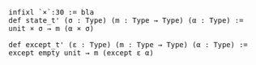 <pre class="juicy-ace-editor-container ace-chrome"><span title="(module.header [] [])"></span><span title="(command.mixfix
 [[] (command.mixfix.kind (2 &quot;infixl&quot;))]
 (command.notation_spec.mixfix_symbol
  (0
   (command.notation_spec.notation_quoted_symbol
    &quot;`&quot;
    &quot;×&quot;
    &quot;`&quot;
    [(command.notation_spec.precedence
      &quot;:&quot;
      (command.notation_spec.precedence_term
       (0 (command.notation_spec.precedence_lit (0 (number (0 &quot;30&quot;)))))))])))
 &quot;:=&quot;
 (ident_univs `bla []))"><span title="(command.mixfix.kind (2 &quot;infixl&quot;))"><span class='ace_comment'></span><span class='ace_keyword'>infixl</span><span class='ace_comment'> </span></span><span title="(command.notation_spec.mixfix_symbol
 (0
  (command.notation_spec.notation_quoted_symbol
   &quot;`&quot;
   &quot;×&quot;
   &quot;`&quot;
   [(command.notation_spec.precedence
     &quot;:&quot;
     (command.notation_spec.precedence_term
      (0 (command.notation_spec.precedence_lit (0 (number (0 &quot;30&quot;)))))))])))"><span title="(command.notation_spec.notation_quoted_symbol
 &quot;`&quot;
 &quot;×&quot;
 &quot;`&quot;
 [(command.notation_spec.precedence
   &quot;:&quot;
   (command.notation_spec.precedence_term
    (0 (command.notation_spec.precedence_lit (0 (number (0 &quot;30&quot;)))))))])"><span class='ace_comment'></span>`<span class='ace_comment'></span><span class='ace_comment'></span>×<span class='ace_comment'></span><span class='ace_comment'></span>`<span class='ace_comment'></span><span title="(command.notation_spec.precedence
 &quot;:&quot;
 (command.notation_spec.precedence_term
  (0 (command.notation_spec.precedence_lit (0 (number (0 &quot;30&quot;)))))))"><span class='ace_comment'></span>:<span class='ace_comment'></span><span title="(command.notation_spec.precedence_term
 (0 (command.notation_spec.precedence_lit (0 (number (0 &quot;30&quot;))))))"><span title="(command.notation_spec.precedence_lit (0 (number (0 &quot;30&quot;))))"><span title="(number (0 &quot;30&quot;))"><span class='ace_comment'></span>30<span class='ace_comment'> </span></span></span></span></span></span></span><span class='ace_comment'></span>:=<span class='ace_comment'> </span>bla</span><span title="(command.declaration
 (command.decl_modifiers [] [] [] [] [])
 (command.declaration.inner
  (0
   (command.def_like
    (command.def_like.kind (0 &quot;def&quot;))
    []
    `state_t'
    (command.decl_sig
     [(term.bracketed_binder
       (0
        (term.explicit_binder
         &quot;(&quot;
         (term.explicit_binder_content
          (1
           (term.binder_content
            [(term.binder_ident (0 `σ))]
            [(term.binder_content_type &quot;:&quot; (term.sort (1 &quot;Type&quot;)))]
            [])))
         &quot;)&quot;)))
      (term.bracketed_binder
       (0
        (term.explicit_binder
         &quot;(&quot;
         (term.explicit_binder_content
          (1
           (term.binder_content
            [(term.binder_ident (0 `m))]
            [(term.binder_content_type
              &quot;:&quot;
              (term.arrow (term.sort (1 &quot;Type&quot;)) &quot;→&quot; (term.sort (1 &quot;Type&quot;))))]
            [])))
         &quot;)&quot;)))
      (term.bracketed_binder
       (0
        (term.explicit_binder
         &quot;(&quot;
         (term.explicit_binder_content
          (1
           (term.binder_content
            [(term.binder_ident (0 `α))]
            [(term.binder_content_type &quot;:&quot; (term.sort (1 &quot;Type&quot;)))]
            [])))
         &quot;)&quot;)))]
     [])
    (command.decl_val
     (0
      (command.simple_decl_val
       &quot;:=&quot;
       (term.arrow
        (notation<TODO> (ident_univs `unit []) &quot;×&quot; (ident_univs `σ []))
        &quot;→&quot;
        (term.app
         (ident_univs `m [])
         (term.paren
          &quot;(&quot;
          [(term.paren_content
            (notation<TODO> (ident_univs `α []) &quot;×&quot; (ident_univs `σ []))
            [])]
          &quot;)&quot;))))))))))"><span title="(command.decl_modifiers [] [] [] [] [])"></span><span title="(command.declaration.inner
 (0
  (command.def_like
   (command.def_like.kind (0 &quot;def&quot;))
   []
   `state_t'
   (command.decl_sig
    [(term.bracketed_binder
      (0
       (term.explicit_binder
        &quot;(&quot;
        (term.explicit_binder_content
         (1
          (term.binder_content
           [(term.binder_ident (0 `σ))]
           [(term.binder_content_type &quot;:&quot; (term.sort (1 &quot;Type&quot;)))]
           [])))
        &quot;)&quot;)))
     (term.bracketed_binder
      (0
       (term.explicit_binder
        &quot;(&quot;
        (term.explicit_binder_content
         (1
          (term.binder_content
           [(term.binder_ident (0 `m))]
           [(term.binder_content_type
             &quot;:&quot;
             (term.arrow (term.sort (1 &quot;Type&quot;)) &quot;→&quot; (term.sort (1 &quot;Type&quot;))))]
           [])))
        &quot;)&quot;)))
     (term.bracketed_binder
      (0
       (term.explicit_binder
        &quot;(&quot;
        (term.explicit_binder_content
         (1
          (term.binder_content
           [(term.binder_ident (0 `α))]
           [(term.binder_content_type &quot;:&quot; (term.sort (1 &quot;Type&quot;)))]
           [])))
        &quot;)&quot;)))]
    [])
   (command.decl_val
    (0
     (command.simple_decl_val
      &quot;:=&quot;
      (term.arrow
       (notation<TODO> (ident_univs `unit []) &quot;×&quot; (ident_univs `σ []))
       &quot;→&quot;
       (term.app
        (ident_univs `m [])
        (term.paren
         &quot;(&quot;
         [(term.paren_content
           (notation<TODO> (ident_univs `α []) &quot;×&quot; (ident_univs `σ []))
           [])]
         &quot;)&quot;)))))))))"><span title="(command.def_like
 (command.def_like.kind (0 &quot;def&quot;))
 []
 `state_t'
 (command.decl_sig
  [(term.bracketed_binder
    (0
     (term.explicit_binder
      &quot;(&quot;
      (term.explicit_binder_content
       (1
        (term.binder_content
         [(term.binder_ident (0 `σ))]
         [(term.binder_content_type &quot;:&quot; (term.sort (1 &quot;Type&quot;)))]
         [])))
      &quot;)&quot;)))
   (term.bracketed_binder
    (0
     (term.explicit_binder
      &quot;(&quot;
      (term.explicit_binder_content
       (1
        (term.binder_content
         [(term.binder_ident (0 `m))]
         [(term.binder_content_type
           &quot;:&quot;
           (term.arrow (term.sort (1 &quot;Type&quot;)) &quot;→&quot; (term.sort (1 &quot;Type&quot;))))]
         [])))
      &quot;)&quot;)))
   (term.bracketed_binder
    (0
     (term.explicit_binder
      &quot;(&quot;
      (term.explicit_binder_content
       (1
        (term.binder_content
         [(term.binder_ident (0 `α))]
         [(term.binder_content_type &quot;:&quot; (term.sort (1 &quot;Type&quot;)))]
         [])))
      &quot;)&quot;)))]
  [])
 (command.decl_val
  (0
   (command.simple_decl_val
    &quot;:=&quot;
    (term.arrow
     (notation<TODO> (ident_univs `unit []) &quot;×&quot; (ident_univs `σ []))
     &quot;→&quot;
     (term.app
      (ident_univs `m [])
      (term.paren
       &quot;(&quot;
       [(term.paren_content
         (notation<TODO> (ident_univs `α []) &quot;×&quot; (ident_univs `σ []))
         [])]
       &quot;)&quot;)))))))"><span title="(command.def_like.kind (0 &quot;def&quot;))"><span class='ace_comment'>
</span><span class='ace_keyword'>def</span><span class='ace_comment'> </span></span><span class='ace_variable'>state_t'</span><span title="(command.decl_sig
 [(term.bracketed_binder
   (0
    (term.explicit_binder
     &quot;(&quot;
     (term.explicit_binder_content
      (1
       (term.binder_content
        [(term.binder_ident (0 `σ))]
        [(term.binder_content_type &quot;:&quot; (term.sort (1 &quot;Type&quot;)))]
        [])))
     &quot;)&quot;)))
  (term.bracketed_binder
   (0
    (term.explicit_binder
     &quot;(&quot;
     (term.explicit_binder_content
      (1
       (term.binder_content
        [(term.binder_ident (0 `m))]
        [(term.binder_content_type
          &quot;:&quot;
          (term.arrow (term.sort (1 &quot;Type&quot;)) &quot;→&quot; (term.sort (1 &quot;Type&quot;))))]
        [])))
     &quot;)&quot;)))
  (term.bracketed_binder
   (0
    (term.explicit_binder
     &quot;(&quot;
     (term.explicit_binder_content
      (1
       (term.binder_content
        [(term.binder_ident (0 `α))]
        [(term.binder_content_type &quot;:&quot; (term.sort (1 &quot;Type&quot;)))]
        [])))
     &quot;)&quot;)))]
 [])"><span title="(term.bracketed_binder
 (0
  (term.explicit_binder
   &quot;(&quot;
   (term.explicit_binder_content
    (1
     (term.binder_content
      [(term.binder_ident (0 `σ))]
      [(term.binder_content_type &quot;:&quot; (term.sort (1 &quot;Type&quot;)))]
      [])))
   &quot;)&quot;)))"><span title="(term.explicit_binder
 &quot;(&quot;
 (term.explicit_binder_content
  (1
   (term.binder_content
    [(term.binder_ident (0 `σ))]
    [(term.binder_content_type &quot;:&quot; (term.sort (1 &quot;Type&quot;)))]
    [])))
 &quot;)&quot;)"><span class='ace_comment'> </span>(<span class='ace_comment'></span><span title="(term.explicit_binder_content
 (1
  (term.binder_content
   [(term.binder_ident (0 `σ))]
   [(term.binder_content_type &quot;:&quot; (term.sort (1 &quot;Type&quot;)))]
   [])))"><span title="(term.binder_content
 [(term.binder_ident (0 `σ))]
 [(term.binder_content_type &quot;:&quot; (term.sort (1 &quot;Type&quot;)))]
 [])"><span title="(term.binder_ident (0 `σ))"><span class='ace_variable'>σ</span></span><span title="(term.binder_content_type &quot;:&quot; (term.sort (1 &quot;Type&quot;)))"><span class='ace_comment'> </span>:<span class='ace_comment'> </span><span title="(term.sort (1 &quot;Type&quot;))"><span class='ace_comment'></span><span class='ace_keyword'>Type</span><span class='ace_comment'></span></span></span></span></span><span class='ace_comment'></span>)<span class='ace_comment'> </span></span></span><span title="(term.bracketed_binder
 (0
  (term.explicit_binder
   &quot;(&quot;
   (term.explicit_binder_content
    (1
     (term.binder_content
      [(term.binder_ident (0 `m))]
      [(term.binder_content_type
        &quot;:&quot;
        (term.arrow (term.sort (1 &quot;Type&quot;)) &quot;→&quot; (term.sort (1 &quot;Type&quot;))))]
      [])))
   &quot;)&quot;)))"><span title="(term.explicit_binder
 &quot;(&quot;
 (term.explicit_binder_content
  (1
   (term.binder_content
    [(term.binder_ident (0 `m))]
    [(term.binder_content_type
      &quot;:&quot;
      (term.arrow (term.sort (1 &quot;Type&quot;)) &quot;→&quot; (term.sort (1 &quot;Type&quot;))))]
    [])))
 &quot;)&quot;)"><span class='ace_comment'></span>(<span class='ace_comment'></span><span title="(term.explicit_binder_content
 (1
  (term.binder_content
   [(term.binder_ident (0 `m))]
   [(term.binder_content_type
     &quot;:&quot;
     (term.arrow (term.sort (1 &quot;Type&quot;)) &quot;→&quot; (term.sort (1 &quot;Type&quot;))))]
   [])))"><span title="(term.binder_content
 [(term.binder_ident (0 `m))]
 [(term.binder_content_type
   &quot;:&quot;
   (term.arrow (term.sort (1 &quot;Type&quot;)) &quot;→&quot; (term.sort (1 &quot;Type&quot;))))]
 [])"><span title="(term.binder_ident (0 `m))"><span class='ace_variable'>m</span></span><span title="(term.binder_content_type
 &quot;:&quot;
 (term.arrow (term.sort (1 &quot;Type&quot;)) &quot;→&quot; (term.sort (1 &quot;Type&quot;))))"><span class='ace_comment'> </span>:<span class='ace_comment'> </span><span title="(term.arrow (term.sort (1 &quot;Type&quot;)) &quot;→&quot; (term.sort (1 &quot;Type&quot;)))"><span title="(term.sort (1 &quot;Type&quot;))"><span class='ace_comment'></span><span class='ace_keyword'>Type</span><span class='ace_comment'> </span></span><span class='ace_comment'></span>→<span class='ace_comment'> </span><span title="(term.sort (1 &quot;Type&quot;))"><span class='ace_comment'></span><span class='ace_keyword'>Type</span><span class='ace_comment'></span></span></span></span></span></span><span class='ace_comment'></span>)<span class='ace_comment'> </span></span></span><span title="(term.bracketed_binder
 (0
  (term.explicit_binder
   &quot;(&quot;
   (term.explicit_binder_content
    (1
     (term.binder_content
      [(term.binder_ident (0 `α))]
      [(term.binder_content_type &quot;:&quot; (term.sort (1 &quot;Type&quot;)))]
      [])))
   &quot;)&quot;)))"><span title="(term.explicit_binder
 &quot;(&quot;
 (term.explicit_binder_content
  (1
   (term.binder_content
    [(term.binder_ident (0 `α))]
    [(term.binder_content_type &quot;:&quot; (term.sort (1 &quot;Type&quot;)))]
    [])))
 &quot;)&quot;)"><span class='ace_comment'></span>(<span class='ace_comment'></span><span title="(term.explicit_binder_content
 (1
  (term.binder_content
   [(term.binder_ident (0 `α))]
   [(term.binder_content_type &quot;:&quot; (term.sort (1 &quot;Type&quot;)))]
   [])))"><span title="(term.binder_content
 [(term.binder_ident (0 `α))]
 [(term.binder_content_type &quot;:&quot; (term.sort (1 &quot;Type&quot;)))]
 [])"><span title="(term.binder_ident (0 `α))"><span class='ace_variable'>α</span></span><span title="(term.binder_content_type &quot;:&quot; (term.sort (1 &quot;Type&quot;)))"><span class='ace_comment'> </span>:<span class='ace_comment'> </span><span title="(term.sort (1 &quot;Type&quot;))"><span class='ace_comment'></span><span class='ace_keyword'>Type</span><span class='ace_comment'></span></span></span></span></span><span class='ace_comment'></span>)<span class='ace_comment'> </span></span></span></span><span title="(command.decl_val
 (0
  (command.simple_decl_val
   &quot;:=&quot;
   (term.arrow
    (notation<TODO> (ident_univs `unit []) &quot;×&quot; (ident_univs `σ []))
    &quot;→&quot;
    (term.app
     (ident_univs `m [])
     (term.paren
      &quot;(&quot;
      [(term.paren_content
        (notation<TODO> (ident_univs `α []) &quot;×&quot; (ident_univs `σ []))
        [])]
      &quot;)&quot;))))))"><span title="(command.simple_decl_val
 &quot;:=&quot;
 (term.arrow
  (notation<TODO> (ident_univs `unit []) &quot;×&quot; (ident_univs `σ []))
  &quot;→&quot;
  (term.app
   (ident_univs `m [])
   (term.paren
    &quot;(&quot;
    [(term.paren_content
      (notation<TODO> (ident_univs `α []) &quot;×&quot; (ident_univs `σ []))
      [])]
    &quot;)&quot;))))"><span class='ace_comment'></span>:=<span class='ace_comment'>
</span><span title="(term.arrow
 (notation<TODO> (ident_univs `unit []) &quot;×&quot; (ident_univs `σ []))
 &quot;→&quot;
 (term.app
  (ident_univs `m [])
  (term.paren
   &quot;(&quot;
   [(term.paren_content
     (notation<TODO> (ident_univs `α []) &quot;×&quot; (ident_univs `σ []))
     [])]
   &quot;)&quot;)))"><span title="(notation<TODO> (ident_univs `unit []) &quot;×&quot; (ident_univs `σ []))">unit<span class='ace_comment'> </span>×<span class='ace_comment'> </span>σ</span><span class='ace_comment'> </span>→<span class='ace_comment'> </span><span title="(term.app
 (ident_univs `m [])
 (term.paren
  &quot;(&quot;
  [(term.paren_content
    (notation<TODO> (ident_univs `α []) &quot;×&quot; (ident_univs `σ []))
    [])]
  &quot;)&quot;))">m<span title="(term.paren
 &quot;(&quot;
 [(term.paren_content
   (notation<TODO> (ident_univs `α []) &quot;×&quot; (ident_univs `σ []))
   [])]
 &quot;)&quot;)"><span class='ace_comment'> </span>(<span class='ace_comment'></span><span title="(term.paren_content
 (notation<TODO> (ident_univs `α []) &quot;×&quot; (ident_univs `σ []))
 [])"><span title="(notation<TODO> (ident_univs `α []) &quot;×&quot; (ident_univs `σ []))">α<span class='ace_comment'> </span>×<span class='ace_comment'> </span>σ</span></span><span class='ace_comment'></span>)<span class='ace_comment'>

</span></span></span></span></span></span></span></span></span><span title="(command.declaration
 (command.decl_modifiers [] [] [] [] [])
 (command.declaration.inner
  (0
   (command.def_like
    (command.def_like.kind (0 &quot;def&quot;))
    []
    `except_t'
    (command.decl_sig
     [(term.bracketed_binder
       (0
        (term.explicit_binder
         &quot;(&quot;
         (term.explicit_binder_content
          (1
           (term.binder_content
            [(term.binder_ident (0 `ε))]
            [(term.binder_content_type &quot;:&quot; (term.sort (1 &quot;Type&quot;)))]
            [])))
         &quot;)&quot;)))
      (term.bracketed_binder
       (0
        (term.explicit_binder
         &quot;(&quot;
         (term.explicit_binder_content
          (1
           (term.binder_content
            [(term.binder_ident (0 `m))]
            [(term.binder_content_type
              &quot;:&quot;
              (term.arrow (term.sort (1 &quot;Type&quot;)) &quot;→&quot; (term.sort (1 &quot;Type&quot;))))]
            [])))
         &quot;)&quot;)))
      (term.bracketed_binder
       (0
        (term.explicit_binder
         &quot;(&quot;
         (term.explicit_binder_content
          (1
           (term.binder_content
            [(term.binder_ident (0 `α))]
            [(term.binder_content_type &quot;:&quot; (term.sort (1 &quot;Type&quot;)))]
            [])))
         &quot;)&quot;)))]
     [])
    (command.decl_val
     (0
      (command.simple_decl_val
       &quot;:=&quot;
       (term.arrow
        (term.app
         (term.app (ident_univs `except []) (ident_univs `empty []))
         (ident_univs `unit []))
        &quot;→&quot;
        (term.app
         (ident_univs `m [])
         (term.paren
          &quot;(&quot;
          [(term.paren_content
            (term.app
             (term.app (ident_univs `except []) (ident_univs `ε []))
             (ident_univs `α []))
            [])]
          &quot;)&quot;))))))))))"><span title="(command.decl_modifiers [] [] [] [] [])"></span><span title="(command.declaration.inner
 (0
  (command.def_like
   (command.def_like.kind (0 &quot;def&quot;))
   []
   `except_t'
   (command.decl_sig
    [(term.bracketed_binder
      (0
       (term.explicit_binder
        &quot;(&quot;
        (term.explicit_binder_content
         (1
          (term.binder_content
           [(term.binder_ident (0 `ε))]
           [(term.binder_content_type &quot;:&quot; (term.sort (1 &quot;Type&quot;)))]
           [])))
        &quot;)&quot;)))
     (term.bracketed_binder
      (0
       (term.explicit_binder
        &quot;(&quot;
        (term.explicit_binder_content
         (1
          (term.binder_content
           [(term.binder_ident (0 `m))]
           [(term.binder_content_type
             &quot;:&quot;
             (term.arrow (term.sort (1 &quot;Type&quot;)) &quot;→&quot; (term.sort (1 &quot;Type&quot;))))]
           [])))
        &quot;)&quot;)))
     (term.bracketed_binder
      (0
       (term.explicit_binder
        &quot;(&quot;
        (term.explicit_binder_content
         (1
          (term.binder_content
           [(term.binder_ident (0 `α))]
           [(term.binder_content_type &quot;:&quot; (term.sort (1 &quot;Type&quot;)))]
           [])))
        &quot;)&quot;)))]
    [])
   (command.decl_val
    (0
     (command.simple_decl_val
      &quot;:=&quot;
      (term.arrow
       (term.app
        (term.app (ident_univs `except []) (ident_univs `empty []))
        (ident_univs `unit []))
       &quot;→&quot;
       (term.app
        (ident_univs `m [])
        (term.paren
         &quot;(&quot;
         [(term.paren_content
           (term.app
            (term.app (ident_univs `except []) (ident_univs `ε []))
            (ident_univs `α []))
           [])]
         &quot;)&quot;)))))))))"><span title="(command.def_like
 (command.def_like.kind (0 &quot;def&quot;))
 []
 `except_t'
 (command.decl_sig
  [(term.bracketed_binder
    (0
     (term.explicit_binder
      &quot;(&quot;
      (term.explicit_binder_content
       (1
        (term.binder_content
         [(term.binder_ident (0 `ε))]
         [(term.binder_content_type &quot;:&quot; (term.sort (1 &quot;Type&quot;)))]
         [])))
      &quot;)&quot;)))
   (term.bracketed_binder
    (0
     (term.explicit_binder
      &quot;(&quot;
      (term.explicit_binder_content
       (1
        (term.binder_content
         [(term.binder_ident (0 `m))]
         [(term.binder_content_type
           &quot;:&quot;
           (term.arrow (term.sort (1 &quot;Type&quot;)) &quot;→&quot; (term.sort (1 &quot;Type&quot;))))]
         [])))
      &quot;)&quot;)))
   (term.bracketed_binder
    (0
     (term.explicit_binder
      &quot;(&quot;
      (term.explicit_binder_content
       (1
        (term.binder_content
         [(term.binder_ident (0 `α))]
         [(term.binder_content_type &quot;:&quot; (term.sort (1 &quot;Type&quot;)))]
         [])))
      &quot;)&quot;)))]
  [])
 (command.decl_val
  (0
   (command.simple_decl_val
    &quot;:=&quot;
    (term.arrow
     (term.app
      (term.app (ident_univs `except []) (ident_univs `empty []))
      (ident_univs `unit []))
     &quot;→&quot;
     (term.app
      (ident_univs `m [])
      (term.paren
       &quot;(&quot;
       [(term.paren_content
         (term.app
          (term.app (ident_univs `except []) (ident_univs `ε []))
          (ident_univs `α []))
         [])]
       &quot;)&quot;)))))))"><span title="(command.def_like.kind (0 &quot;def&quot;))"><span class='ace_comment'></span><span class='ace_keyword'>def</span><span class='ace_comment'> </span></span><span class='ace_variable'>except_t'</span><span title="(command.decl_sig
 [(term.bracketed_binder
   (0
    (term.explicit_binder
     &quot;(&quot;
     (term.explicit_binder_content
      (1
       (term.binder_content
        [(term.binder_ident (0 `ε))]
        [(term.binder_content_type &quot;:&quot; (term.sort (1 &quot;Type&quot;)))]
        [])))
     &quot;)&quot;)))
  (term.bracketed_binder
   (0
    (term.explicit_binder
     &quot;(&quot;
     (term.explicit_binder_content
      (1
       (term.binder_content
        [(term.binder_ident (0 `m))]
        [(term.binder_content_type
          &quot;:&quot;
          (term.arrow (term.sort (1 &quot;Type&quot;)) &quot;→&quot; (term.sort (1 &quot;Type&quot;))))]
        [])))
     &quot;)&quot;)))
  (term.bracketed_binder
   (0
    (term.explicit_binder
     &quot;(&quot;
     (term.explicit_binder_content
      (1
       (term.binder_content
        [(term.binder_ident (0 `α))]
        [(term.binder_content_type &quot;:&quot; (term.sort (1 &quot;Type&quot;)))]
        [])))
     &quot;)&quot;)))]
 [])"><span title="(term.bracketed_binder
 (0
  (term.explicit_binder
   &quot;(&quot;
   (term.explicit_binder_content
    (1
     (term.binder_content
      [(term.binder_ident (0 `ε))]
      [(term.binder_content_type &quot;:&quot; (term.sort (1 &quot;Type&quot;)))]
      [])))
   &quot;)&quot;)))"><span title="(term.explicit_binder
 &quot;(&quot;
 (term.explicit_binder_content
  (1
   (term.binder_content
    [(term.binder_ident (0 `ε))]
    [(term.binder_content_type &quot;:&quot; (term.sort (1 &quot;Type&quot;)))]
    [])))
 &quot;)&quot;)"><span class='ace_comment'> </span>(<span class='ace_comment'></span><span title="(term.explicit_binder_content
 (1
  (term.binder_content
   [(term.binder_ident (0 `ε))]
   [(term.binder_content_type &quot;:&quot; (term.sort (1 &quot;Type&quot;)))]
   [])))"><span title="(term.binder_content
 [(term.binder_ident (0 `ε))]
 [(term.binder_content_type &quot;:&quot; (term.sort (1 &quot;Type&quot;)))]
 [])"><span title="(term.binder_ident (0 `ε))"><span class='ace_variable'>ε</span></span><span title="(term.binder_content_type &quot;:&quot; (term.sort (1 &quot;Type&quot;)))"><span class='ace_comment'> </span>:<span class='ace_comment'> </span><span title="(term.sort (1 &quot;Type&quot;))"><span class='ace_comment'></span><span class='ace_keyword'>Type</span><span class='ace_comment'></span></span></span></span></span><span class='ace_comment'></span>)<span class='ace_comment'> </span></span></span><span title="(term.bracketed_binder
 (0
  (term.explicit_binder
   &quot;(&quot;
   (term.explicit_binder_content
    (1
     (term.binder_content
      [(term.binder_ident (0 `m))]
      [(term.binder_content_type
        &quot;:&quot;
        (term.arrow (term.sort (1 &quot;Type&quot;)) &quot;→&quot; (term.sort (1 &quot;Type&quot;))))]
      [])))
   &quot;)&quot;)))"><span title="(term.explicit_binder
 &quot;(&quot;
 (term.explicit_binder_content
  (1
   (term.binder_content
    [(term.binder_ident (0 `m))]
    [(term.binder_content_type
      &quot;:&quot;
      (term.arrow (term.sort (1 &quot;Type&quot;)) &quot;→&quot; (term.sort (1 &quot;Type&quot;))))]
    [])))
 &quot;)&quot;)"><span class='ace_comment'></span>(<span class='ace_comment'></span><span title="(term.explicit_binder_content
 (1
  (term.binder_content
   [(term.binder_ident (0 `m))]
   [(term.binder_content_type
     &quot;:&quot;
     (term.arrow (term.sort (1 &quot;Type&quot;)) &quot;→&quot; (term.sort (1 &quot;Type&quot;))))]
   [])))"><span title="(term.binder_content
 [(term.binder_ident (0 `m))]
 [(term.binder_content_type
   &quot;:&quot;
   (term.arrow (term.sort (1 &quot;Type&quot;)) &quot;→&quot; (term.sort (1 &quot;Type&quot;))))]
 [])"><span title="(term.binder_ident (0 `m))"><span class='ace_variable'>m</span></span><span title="(term.binder_content_type
 &quot;:&quot;
 (term.arrow (term.sort (1 &quot;Type&quot;)) &quot;→&quot; (term.sort (1 &quot;Type&quot;))))"><span class='ace_comment'> </span>:<span class='ace_comment'> </span><span title="(term.arrow (term.sort (1 &quot;Type&quot;)) &quot;→&quot; (term.sort (1 &quot;Type&quot;)))"><span title="(term.sort (1 &quot;Type&quot;))"><span class='ace_comment'></span><span class='ace_keyword'>Type</span><span class='ace_comment'> </span></span><span class='ace_comment'></span>→<span class='ace_comment'> </span><span title="(term.sort (1 &quot;Type&quot;))"><span class='ace_comment'></span><span class='ace_keyword'>Type</span><span class='ace_comment'></span></span></span></span></span></span><span class='ace_comment'></span>)<span class='ace_comment'> </span></span></span><span title="(term.bracketed_binder
 (0
  (term.explicit_binder
   &quot;(&quot;
   (term.explicit_binder_content
    (1
     (term.binder_content
      [(term.binder_ident (0 `α))]
      [(term.binder_content_type &quot;:&quot; (term.sort (1 &quot;Type&quot;)))]
      [])))
   &quot;)&quot;)))"><span title="(term.explicit_binder
 &quot;(&quot;
 (term.explicit_binder_content
  (1
   (term.binder_content
    [(term.binder_ident (0 `α))]
    [(term.binder_content_type &quot;:&quot; (term.sort (1 &quot;Type&quot;)))]
    [])))
 &quot;)&quot;)"><span class='ace_comment'></span>(<span class='ace_comment'></span><span title="(term.explicit_binder_content
 (1
  (term.binder_content
   [(term.binder_ident (0 `α))]
   [(term.binder_content_type &quot;:&quot; (term.sort (1 &quot;Type&quot;)))]
   [])))"><span title="(term.binder_content
 [(term.binder_ident (0 `α))]
 [(term.binder_content_type &quot;:&quot; (term.sort (1 &quot;Type&quot;)))]
 [])"><span title="(term.binder_ident (0 `α))"><span class='ace_variable'>α</span></span><span title="(term.binder_content_type &quot;:&quot; (term.sort (1 &quot;Type&quot;)))"><span class='ace_comment'> </span>:<span class='ace_comment'> </span><span title="(term.sort (1 &quot;Type&quot;))"><span class='ace_comment'></span><span class='ace_keyword'>Type</span><span class='ace_comment'></span></span></span></span></span><span class='ace_comment'></span>)<span class='ace_comment'> </span></span></span></span><span title="(command.decl_val
 (0
  (command.simple_decl_val
   &quot;:=&quot;
   (term.arrow
    (term.app
     (term.app (ident_univs `except []) (ident_univs `empty []))
     (ident_univs `unit []))
    &quot;→&quot;
    (term.app
     (ident_univs `m [])
     (term.paren
      &quot;(&quot;
      [(term.paren_content
        (term.app
         (term.app (ident_univs `except []) (ident_univs `ε []))
         (ident_univs `α []))
        [])]
      &quot;)&quot;))))))"><span title="(command.simple_decl_val
 &quot;:=&quot;
 (term.arrow
  (term.app
   (term.app (ident_univs `except []) (ident_univs `empty []))
   (ident_univs `unit []))
  &quot;→&quot;
  (term.app
   (ident_univs `m [])
   (term.paren
    &quot;(&quot;
    [(term.paren_content
      (term.app
       (term.app (ident_univs `except []) (ident_univs `ε []))
       (ident_univs `α []))
      [])]
    &quot;)&quot;))))"><span class='ace_comment'></span>:=<span class='ace_comment'>
</span><span title="(term.arrow
 (term.app
  (term.app (ident_univs `except []) (ident_univs `empty []))
  (ident_univs `unit []))
 &quot;→&quot;
 (term.app
  (ident_univs `m [])
  (term.paren
   &quot;(&quot;
   [(term.paren_content
     (term.app
      (term.app (ident_univs `except []) (ident_univs `ε []))
      (ident_univs `α []))
     [])]
   &quot;)&quot;)))"><span title="(term.app
 (term.app (ident_univs `except []) (ident_univs `empty []))
 (ident_univs `unit []))"><span title="(term.app (ident_univs `except []) (ident_univs `empty []))">except empty</span> unit</span><span class='ace_comment'> </span>→<span class='ace_comment'> </span><span title="(term.app
 (ident_univs `m [])
 (term.paren
  &quot;(&quot;
  [(term.paren_content
    (term.app
     (term.app (ident_univs `except []) (ident_univs `ε []))
     (ident_univs `α []))
    [])]
  &quot;)&quot;))">m<span title="(term.paren
 &quot;(&quot;
 [(term.paren_content
   (term.app
    (term.app (ident_univs `except []) (ident_univs `ε []))
    (ident_univs `α []))
   [])]
 &quot;)&quot;)"><span class='ace_comment'> </span>(<span class='ace_comment'></span><span title="(term.paren_content
 (term.app
  (term.app (ident_univs `except []) (ident_univs `ε []))
  (ident_univs `α []))
 [])"><span title="(term.app
 (term.app (ident_univs `except []) (ident_univs `ε []))
 (ident_univs `α []))"><span title="(term.app (ident_univs `except []) (ident_univs `ε []))">except ε</span> α</span></span><span class='ace_comment'></span>)<span class='ace_comment'></span></span></span></span></span></span></span></span></span><span title="(eoi &quot;&quot;)"><span class='ace_comment'></span><span class='ace_comment'></span></span></pre>
